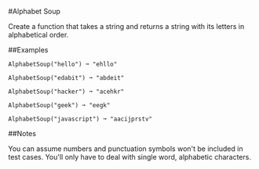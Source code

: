 #Alphabet Soup

Create a function that takes a string and returns a string with its letters in alphabetical order.

##Examples

    AlphabetSoup("hello") ➞ "ehllo"

    AlphabetSoup("edabit") ➞ "abdeit"

    AlphabetSoup("hacker") ➞ "acehkr"

    AlphabetSoup("geek") ➞ "eegk"

    AlphabetSoup("javascript") ➞ "aacijprstv"

##Notes

You can assume numbers and punctuation symbols won't be included in test cases. You'll only have to deal with single word, alphabetic characters.